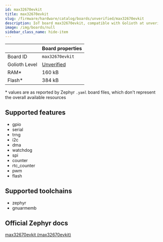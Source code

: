 ```yaml
---
id: max32670evkit
title: max32670evkit
slug: /firmware/hardware/catalog/boards/unverified/max32670evkit
description: IoT board max32670evkit, compatible with Golioth at unverified level.
image: /img/boards/null
sidebar_class_name: hide-item
---
```


[//]: # (This is an auto-generated file, do not edit! Changes to it will be lost upon re-generation)



|                | Board properties     |
| -------------  | -------------------- |
| Board ID       | `max32670evkit` |
| Golioth Level  | [Unverified](/firmware/hardware#unverified-boards) |
| RAM*           | 160 kB |
| Flash*         | 384 kB |

\* values are as reported by Zephyr `.yaml` board files, which don't represent the overall available resources



## Supported features

* gpio
* serial
* trng
* i2c
* dma
* watchdog
* spi
* counter
* rtc_counter
* pwm
* flash

## Supported toolchains

* zephyr
* gnuarmemb

## Official Zephyr docs

[max32670evkit (max32670evkit)](https://docs.zephyrproject.org/latest/boards/adi/max32670evkit/doc/index.html)
